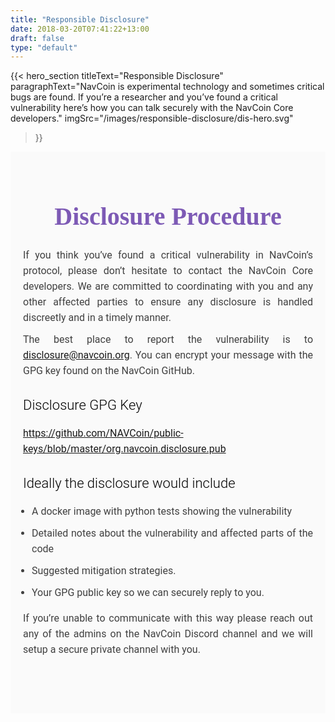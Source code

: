 ```yaml
---
title: "Responsible Disclosure"
date: 2018-03-20T07:41:22+13:00
draft: false
type: "default"
---
```

{{< hero_section
titleText="Responsible Disclosure"
paragraphText="NavCoin is experimental technology and sometimes critical bugs are found. If you’re a researcher and you’ve found a critical vulnerability here’s how you can talk securely with the NavCoin Core developers."
imgSrc="/images/responsible-disclosure/dis-hero.svg"
>}}


<div class="grey">
<div class="article">
  <h2 class="article-title">
    Disclosure Procedure
  </h2>
    <p>If you think you’ve found a critical vulnerability in NavCoin’s protocol, please don’t hesitate to contact the NavCoin Core developers. We are committed to coordinating with you and any other affected parties to ensure any disclosure is handled discreetly and in a timely manner.</p>
  <p>The best place to report the vulnerability is to <a href="#">disclosure@navcoin.org</a>. You can encrypt your message with the GPG key found on the NavCoin GitHub.</p>
    <h3 class="article-sml-title">Disclosure GPG Key</h3>
    <p>
      <a href="https://github.com/NAVCoin/public-keys/blob/master/org.navcoin.disclosure.pub">
        https://github.com/NAVCoin/public-keys/blob/master/org.navcoin.disclosure.pub
      </a>
     </p>
    <h3>Ideally the disclosure would include</h3>
    <ul>
      <li>A docker image with python tests showing the vulnerability</li>
      <li>Detailed notes about the vulnerability and affected parts of the code</li>
      <li>Suggested mitigation strategies.</li>
      <li>Your GPG public key so we can securely reply to you.</li>
    </ul>
    <p>If you’re unable to communicate with this way please reach out any of the admins on the NavCoin Discord channel and we will setup a secure private channel with you.</p>
</div>
</div>

<style>
    .grey{
  margin:0;
  background-color: #FAFAFA;
}

.article{
    margin: 0;
    padding: 0;
    max-width: 800px;
    margin: 0 auto;
    padding: 80px 20px;
}

.article .article-title{
    color: #7D5AB5;
    font-family: raleway;
    font-size: 40px;
    margin-bottom: 26px;
    text-align: center;
    font-weight: 600;
    margin-top: 0;
}

@media (max-width:500px){
  .article .article-title{
    font-size: 27px;
  }
  
  .article{
    padding: 50px 10px;
  }

}

.article p{
  font-size: 16px;
  color: #404040;
  font-family: roboto;
  line-height: 25px;
  text-align: justify;
  margin-top: 0;
  margin-bottom: 10px;
}

@media (min-width: 768px)
.article h3 {
    margin-top: 32px;
}

@media (min-width: 1012px)
.article h3 {
    font-size: 22px;
}
@media (min-width: 768px)
.article h3 {
    font-size: 20px;
}
.article h3 {
    font-family: roboto;
    font-size: 22px;
    font-weight: 300;
    margin-top: 30px;
    margin-bottom: 20px;
    color: black;
}

@media (min-width: 768px){
  .article ul {
    padding-left: 2em;
  }
}

.article ul{
    padding-left: 1em;
    margin-bottom: 16px;
}

.article ul li {
    margin-bottom: 8px;
    font-size: 16px;
    color: #404040;
    font-family: roboto;
    line-height: 25px;
    text-align: justify;
    margin-top: 0;
    margin-bottom: 10px;
}

    </style>